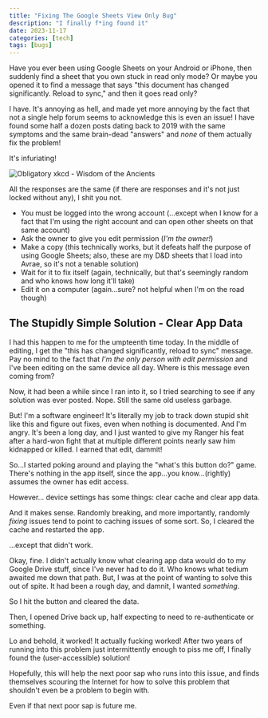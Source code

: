 ```yaml
---
title: "Fixing The Google Sheets View Only Bug"
description: "I finally f*ing found it"
date: 2023-11-17
categories: [tech]
tags: [bugs]
---
```


Have you ever been using Google Sheets on your Android or iPhone, then suddenly find a sheet that you own stuck in read only mode? Or maybe you opened it to find a message that says "this document has changed significantly. Reload to sync," and then it goes read only?

I have. It's annoying as hell, and made yet more annoying by the fact that not a single help forum seems to acknowledge this is even an issue! I have found some half a dozen posts dating back to 2019 with the same symptoms and the same brain-dead "answers" and *none* of them actually fix the problem!

It's infuriating!

![Obligatory xkcd - Wisdom of the Ancients](https://imgs.xkcd.com/comics/wisdom_of_the_ancients.png)

All the responses are the same (if there are responses and it's not just locked without any), I shit you not.

- You must be logged into the wrong account (...except when I know for a fact that I'm using the right account and can open other sheets on that same account)
- Ask the owner to give you edit permission (*I'm the owner!*)
- Make a copy (this technically works, but it defeats half the purpose of using Google Sheets; also, these are my D&D sheets that I load into Avrae, so it's not a tenable solution)
- Wait for it to fix itself (again, technically, but that's seemingly random and who knows how long it'll take)
- Edit it on a computer (again...sure? not helpful when I'm on the road though)

## The Stupidly Simple Solution - Clear App Data

I had this happen to me for the umpteenth time today. In the middle of editing, I get the "this has changed significantly, reload to sync" message. Pay no mind to the fact that *I'm the only person with edit permission* and I've been editing on the same device all day. Where is this message even coming from?

Now, it had been a while since I ran into it, so I tried searching to see if any solution was ever posted. Nope. Still the same old useless garbage.

But! I'm a software engineer! It's literally my job to track down stupid shit like this and figure out fixes, even when nothing is documented. And I'm angry. It's been a long day, and I just wanted to give my Ranger his feat after a hard-won fight that at multiple different points nearly saw him kidnapped or killed. I earned that edit, dammit!

So...I started poking around and playing the "what's this button do?" game. There's nothing in the app itself, since the app...you know...(rightly) assumes the owner has edit access.

However... device settings has some things: clear cache and clear app data.

And it makes sense. Randomly breaking, and more importantly, randomly _fixing_ issues tend to point to caching issues of some sort. So, I cleared the cache and restarted the app.

...except that didn't work.

Okay, fine. I didn't actually know what clearing app data would do to my Google Drive stuff, since I've never had to do it. Who knows what tedium awaited me down that path. But, I was at the point of wanting to solve this out of spite. It had been a rough day, and damnit, I wanted *something*.

So I hit the button and cleared the data.

Then, I opened Drive back up, half expecting to need to re-authenticate or something.

Lo and behold, it worked! It actually fucking worked! After two years of running into this problem just intermittently enough to piss me off, I finally found the (user-accessible) solution!

Hopefully, this will help the next poor sap who runs into this issue, and finds themselves scouring the Internet for how to solve this problem that shouldn't even be a problem to begin with.

Even if that next poor sap is future me.